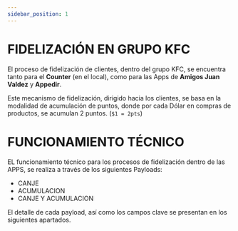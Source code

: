```yaml
---
sidebar_position: 1
---  
```


# FIDELIZACIÓN EN GRUPO KFC  

El proceso de fidelización de clientes, dentro del grupo KFC, se encuentra tanto para el **Counter** (en el local), como para las Apps de **Amigos Juan Valdez** y **Appedir**.  

Este mecanismo de fidelización, dirigido hacia los clientes, se basa en la modalidad de acumulación de puntos, donde por cada Dólar en compras de productos, se acumulan 2 puntos. (`$1 = 2pts`)  

# FUNCIONAMIENTO TÉCNICO   

EL funcionamiento técnico para los procesos de fidelización dentro de las APPS, se realiza a través de los siguientes Payloads: 

- CANJE  
- ACUMULACION  
- CANJE Y ACUMULACION  

El detalle de cada payload, así como los campos clave se presentan en los siguientes apartados.  
  
